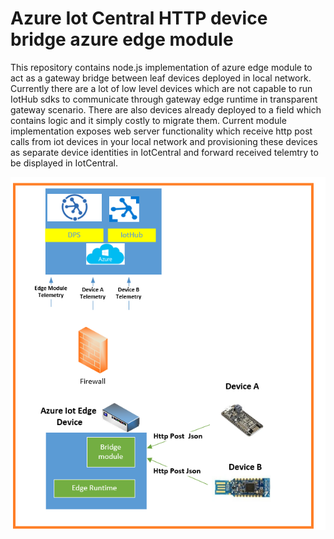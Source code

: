 # Azure Iot Central HTTP device bridge azure edge module 

This repository contains node.js implementation of azure edge module to act as a gateway bridge between leaf devices deployed in local network.
Currently there are a lot of low level devices which are not capable to run IotHub sdks to communicate through gateway edge runtime in transparent gateway scenario. There are also devices already deployed to a field which contains logic and it simply costly to migrate them. Current module implementation exposes web server functionality which receive http post calls from iot devices in your local network and provisioning these devices as separate device identities in IotCentral and forward received telemtry to be displayed in IotCentral. 

<img src="./assets/overview.png">